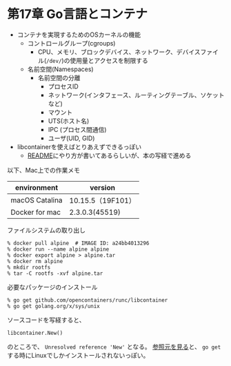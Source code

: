 # 第17章 Go言語とコンテナ

* コンテナを実現するためのOSカーネルの機能
    * コントロールグループ(cgroups)
        * CPU、メモリ、ブロックデバイス、ネットワーク、デバイスファイル(`/dev/`)の使用量とアクセスを制限する
    * 名前空間(Namespaces)
        * 名前空間の分離
            * プロセスID
            * ネットワーク(インタフェース、ルーティングテーブル、ソケットなど)
            * マウント
            * UTS(ホスト名)
            * IPC (プロセス間通信)
            * ユーザ(UID, GID)
* libcontainerを使えばとりあえずできるっぽい
    * [README](https://github.com/opencontainers/runc/tree/master/libcontainer)にやり方が書いてあるらしいが、本の写経で進める

以下、Mac上での作業メモ

| environment | version |
|--- | --- |
| macOS Catalina | 10.15.5（19F101） |
| Docker for mac| 2.3.0.3(45519) |


ファイルシステムの取り出し

```
% docker pull alpine  # IMAGE ID: a24bb4013296
% docker run --name alpine alpine
% docker export alpine > alpine.tar
% docker rm alpine
% mkdir rootfs
% tar -C rootfs -xvf alpine.tar 
```

必要なパッケージのインストール

```
% go get github.com/opencontainers/runc/libcontainer
% go get golang.org/x/sys/unix
```

ソースコードを写経すると、
```
libcontainer.New()
```
のところで、 `Unresolved reference 'New'` となる。
[参照元を見る](https://github.com/opencontainers/runc/blob/2c632d1a2de0192c3f18a2542ccb6f30a8719b1f/libcontainer/init_linux.go)と、 `go get` する時にLinuxでしかインストールされないっぽい。